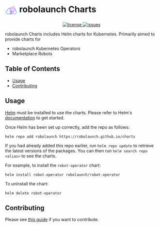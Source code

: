 # <img src="https://raw.githubusercontent.com/robolaunch/trademark/main/logos/svg/rocket.svg" width="40" height="40" align="top"> robolaunch Charts

<div align="center">
  <p align="center">
    <a href="https://github.com/robolaunch/charts/blob/main/LICENSE">
      <img src="https://img.shields.io/github/license/robolaunch/charts" alt="license">
    </a>
    <a href="https://github.com/robolaunch/charts/issues">
      <img src="https://img.shields.io/github/issues/robolaunch/charts" alt="issues">
    </a>
  </p>
</div>

robolaunch Charts includes Helm charts for Kubernetes. Primarily aimed to provide charts for
- robolaunch Kubernetes Operators
- Marketplace Robots

## Table of Contents

- [Usage](#usage)
- [Contributing](#contributing)

## Usage

[Helm](https://helm.sh) must be installed to use the charts.  Please refer to
Helm's [documentation](https://helm.sh/docs) to get started.

Once Helm has been set up correctly, add the repo as follows:

```
helm repo add robolaunch https://robolaunch.github.io/charts
```

If you had already added this repo earlier, run `helm repo update` to retrieve
the latest versions of the packages.  You can then run `helm search repo
<alias>` to see the charts.

For example, to install the `robot-operator` chart:

```
helm install robot-operator robolaunch/robot-operator
```

To uninstall the chart:

```
helm delete robot-operator
```

## Contributing

Please see [this guide](./CONTRIBUTING.md) if you want to contribute.

